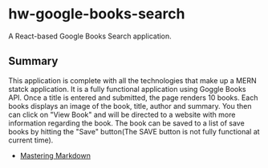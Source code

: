 # hw-google-books-search

A React-based Google Books Search application.

## Summary

This application is complete with all the technologies that make up a MERN statck application. It is a fully functional application using Goggle Books API. Once a title is entered and submitted, the page renders 10 books. Each books displays an image of the book, title, author and summary. You then can click on "View Book" and will be directed to a website with more information regarding the book. The book can be saved to a list of save books by hitting the "Save" button(The SAVE button is not fully functional at current time).

- [Mastering Markdown](./Image/Snippet)
